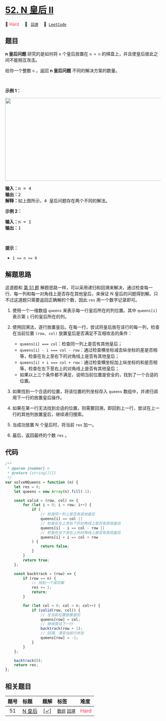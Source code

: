 # [52. N 皇后 II](https://leetcode.com/problems/n-queens-ii)

🔴 <font color=#ff334b>Hard</font>&emsp; 🔖&ensp; [`回溯`](/tag/backtracking.md)&emsp; 🔗&ensp;[`LeetCode`](https://leetcode.com/problems/n-queens-ii)

## 题目

<p><strong>n&nbsp;皇后问题</strong> 研究的是如何将 <code>n</code>&nbsp;个皇后放置在 <code>n × n</code> 的棋盘上，并且使皇后彼此之间不能相互攻击。</p>

<p>给你一个整数 <code>n</code> ，返回 <strong>n 皇后问题</strong> 不同的解决方案的数量。</p>

<p>&nbsp;</p>

<div class="original__bRMd">
<div>
<p><strong>示例 1：</strong></p>
<img alt="" src="https://assets.leetcode.com/uploads/2020/11/13/queens.jpg" style="width: 600px; height: 268px;" />
<pre>
<strong>输入：</strong>n = 4
<strong>输出：</strong>2
<strong>解释：</strong>如上图所示，4 皇后问题存在两个不同的解法。
</pre>

<p><strong>示例 2：</strong></p>

<pre>
<strong>输入：</strong>n = 1
<strong>输出：</strong>1
</pre>

<p>&nbsp;</p>

<p><strong>提示：</strong></p>

<ul>
	<li><code>1 &lt;= n &lt;= 9</code></li>
</ul>
</div>
</div>


## 解题思路

这道题和 [第 51 题](./0051.md) 解题思路一样，可以采用递归和回溯来解决，通过检查每一行、每一列和每一对角线上是否存在其他皇后，来保证 N 皇后的问题得到解。只不过这道题只需要返回正确解的个数，因此 `res` 用一个数字记录即可。

1. 使用一个一维数组 `queens` 来表示每一行皇后所在的列位置。其中 `queens[i]` 表示第 `i` 行的皇后所在的列。
2. 使用回溯法，逐行放置皇后。在每一行，尝试将皇后放在该行的每一列，检查在当前位置 `(row, col)` 放置皇后是否满足不互相攻击的条件：

   - `queens[i] === col`：检查同一列上是否有其他皇后；
   - `queens[i] - i === col - row`：通过检查横坐标减去纵坐标的差是否相等，检查在左上至右下的对角线上是否有其他皇后；
   - `queens[i] + i === col + row`：通过检查横坐标加上纵坐标的和是否相等，检查在左下至右上的对角线上是否有其他皇后；
   - 如果以上三个条件都不满足，说明当前位置是安全的，找到了一个合适的位置。

3. 如果找到一个合适的位置，将该位置的列坐标存入 `queens` 数组中，并递归调用下一行的放置皇后操作。
4. 如果在某一行无法找到合适的位置，则需要回溯，即回到上一行，尝试在上一行的其他列放置皇后，继续递归搜索。
5. 当成功放置 N 个皇后时，将当前 `res` 加一。
6. 最后，返回最终的个数 `res` 。

## 代码

```javascript
/**
 * @param {number} n
 * @return {string[][]}
 */
var solveNQueens = function (n) {
	let res = 0;
	let queens = new Array(n).fill(-1);

	const valid = (row, col) => {
		for (let i = 0; i < row; i++) {
			if (
				// 检查同一列上是否有其他皇后
				queens[i] == col ||
				// 检查在左上至右下的对角线上是否有其他皇后
				queens[i] - i == col - row ||
				// 检查在左下至右上的对角线上是否有其他皇后
				queens[i] + i == col + row
			) {
				return false;
			}
		}
		return true;
	};

	const backtrack = (row) => {
		if (row == n) {
			// 找到一个成功解
			res += 1;
			return;
		}

		for (let col = 0; col < n; col++) {
			if (valid(row, col)) {
				// 在当前位置放置皇后
				queens[row] = col;
				// 继续尝试下一行
				backtrack(row + 1);
				// 回溯，清空当前行状态
				queens[row] = -1;
			}
		}
	};

	backtrack(0);
	return res;
};
```

## 相关题目

<!-- prettier-ignore -->
| 题号 | 标题 | 题解 | 标签 | 难度 |
| :------: | :------ | :------: | :------ | :------ |
| 51 | [N 皇后](https://leetcode.com/problems/n-queens) | [[✓]](/problem/0051.md) |  [`数组`](/tag/array.md) [`回溯`](/tag/backtracking.md) | <font color=#ff334b>Hard</font> |